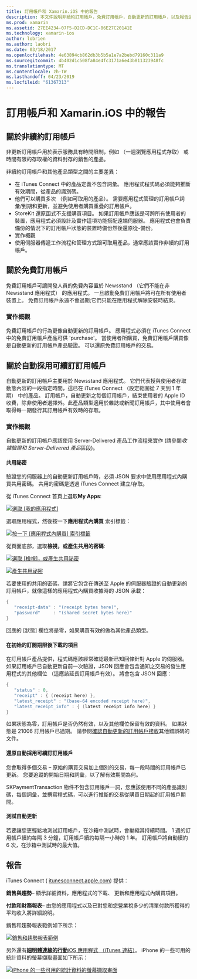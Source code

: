 ```yaml
---
title: 訂用帳戶和 Xamarin.iOS 中的報告
description: 本文件說明非續約訂用帳戶，免費訂用帳戶，自動更新的訂用帳戶，以及報告這些項目上使用 iTunes Connect。
ms.prod: xamarin
ms.assetid: 27EE4234-07F5-D2CD-DC1C-86E27C20141E
ms.technology: xamarin-ios
author: lobrien
ms.author: laobri
ms.date: 03/18/2017
ms.openlocfilehash: 4e63894cb862db3b5b5a1e7a2bebd79160c311a9
ms.sourcegitcommit: 4b402d1c508fa84e4fc3171a6e43b811323948fc
ms.translationtype: MT
ms.contentlocale: zh-TW
ms.lasthandoff: 04/23/2019
ms.locfileid: "61367313"
---
```

# <a name="subscriptions-and-reporting-in-xamarinios"></a>訂用帳戶和 Xamarin.iOS 中的報告

## <a name="about-non-renewing-subscriptions"></a>關於非續約訂用帳戶

非更新訂用帳戶用於表示服務具有時間限制，例如 （一週瀏覽應用程式存取） 或時間有限的存取權的資料封存的銷售的產品。   
   
非續約訂用帳戶和其他產品類型之間的主要差異：

-  在 iTunes Connect 中的產品定義不包含詞彙。 應用程式程式碼必須能夠推斷有效期間，從產品的識別碼。 
-  他們可以購買多次 （例如可取用的產品）。 需要應用程式管理的訂用帳戶詞彙/到期和更新，並避免使用者購買重疊的訂用帳戶。 
-  StoreKit 還原函式不支援購買項目。 如果訂用帳戶應該是可跨所有使用者的裝置，應用程式必須設計及實作這項功能搭配遠端伺服器。 應用程式也會負責備份的情況下的訂用帳戶狀態的裝置時備份然後還原從-備份。 
-  實作概觀
-  使用伺服器傳遞工作流程和管理方式跟可取用產品，通常應該實作非續約訂用帳戶。 


## <a name="about-free-subscriptions"></a>關於免費訂用帳戶

免費訂用帳戶可讓開發人員的免費內容置於 Newsstand （它們不能在非 Newsstand 應用程式） 的應用程式。 一旦啟動免費訂用帳戶將可在所有使用者裝置上。 免費訂用帳戶永遠不會過期;它們只能在應用程式解除安裝時結束。

### <a name="implementation-overview"></a>實作概觀

免費訂用帳戶的行為更像自動更新的訂用帳戶。 應用程式必須在 iTunes Connect 中的免費訂用帳戶產品可供 'purchase'。 當使用者所購買，免費訂用帳戶購買像是自動更新的訂用帳戶產品驗證。 可以還原免費訂用帳戶的交易。


## <a name="about-auto-renewable-subscriptions"></a>關於自動採用可續訂訂用帳戶

自動更新的訂用帳戶主要用於 Newsstand 應用程式。 它們代表授與使用者存取動態內容的一段指定時間，這已在 iTunes Connect （設定範圍從 7 天到 1 年期） 中的產品。 訂用帳戶，自動更新之每個訂用帳戶，結束使用者的 Apple ID 收費，除非使用者選擇外。此產品類型適用於雜誌或新聞訂用帳戶，其中使用者會取得每一期發行其訂用帳戶有效時的存取。

### <a name="implementation-overview"></a>實作概觀

自動更新的訂用帳戶應該使用 Server-Delivered 產品工作流程來實作 (請參閱*收據驗證和 Server-Delivered 產品*區段)。

#### <a name="shared-secret"></a>共用祕密

驗證您的伺服器上的自動更新訂用帳戶時，必須 JSON 要求中使用應用程式內購買共用密碼。 共用的密碼是透過 iTunes Connect 建立/存取。

從 iTunes Connect 首頁上選取**My Apps**:   
   
 [![](subscriptions-and-reporting-images/image2.png "選取 [我的應用程式]")](subscriptions-and-reporting-images/image2.png#lightbox)  
 
選取應用程式，然後按一下**應用程式內購買** 索引標籤：

[![](subscriptions-and-reporting-images/image6.png "按一下 [應用程式內購買] 索引標籤")](subscriptions-and-reporting-images/image6.png#lightbox)

從頁面底部，選取**檢視，或產生共用的密碼**:
   
 [![](subscriptions-and-reporting-images/image40.png "選取 [檢視]，或產生共用祕密")](subscriptions-and-reporting-images/image40.png#lightbox)

 [![](subscriptions-and-reporting-images/image41.png "產生共用祕密")](subscriptions-and-reporting-images/image41.png#lightbox)   
   
   
   
 若要使用的共用的密碼，請將它包含在傳送至 Apple 的伺服器驗證的自動更新的訂用帳戶，就像這樣的應用程式內購買收據時的 JSON 承載：

```csharp
{
   "receipt-data" : "(receipt bytes here)",
   "password"     : "(shared secret bytes here)"
}
```

回應的 [狀態] 欄位將是零，如果購買有效的做為其他產品類型。

#### <a name="downloading-items-after-the-initial-subscription-term"></a>在初始的訂閱期限後下載的項目

在訂用帳戶產品提供，程式碼應該經常確認最新已知回條針對 Apple 的伺服器。 如果訂用帳戶已自動更新自前一次驗證，JSON 回應會包含通知之交易的發生應用程式的其他欄位 （這應該延長訂用帳戶有效）。 將會包含 JSON 回應：

```csharp
{
   "status" : 0,
   "receipt" : { (receipt here) },
   "latest_receipt" : "(base-64 encoded receipt here)",
   "latest_receipt_info" : { (latest receipt info here) }
}
```

如果狀態為零，訂用帳戶是否仍然有效，以及其他欄位保留有效的資料。 如果狀態是 21006 訂用帳戶已過期。 請參閱[確認自動更新的訂用帳戶接收](https://developer.apple.com/library/ios/releasenotes/General/ValidateAppStoreReceipt/Chapters/ValidateRemotely.html)其他錯誤碼的文件。

#### <a name="restoring-auto-renewable-subscriptions"></a>還原自動採用可續訂訂用帳戶

您會取得多個交易 – 原始的購買交易加上個別的交易，每一段時間的訂用帳戶已更新。 您要追蹤的開始日期和詞彙，以了解有效期間為何。   
   
   
   
 SKPaymentTransaction 物件不包含訂用帳戶一詞，您應該使用不同的產品識別碼，每個詞彙，並撰寫程式碼，可以進行推斷的交易從購買日期起的訂用帳戶期間。

#### <a name="testing-auto-renewal"></a>測試自動更新

若要讓您更輕鬆地測試訂用帳戶，在沙箱中測試時，會壓縮其持續時間。 1 週的訂用帳戶續約每隔 3 分鐘，訂用帳戶續約每隔一小時的 1 年。 訂用帳戶將自動續約 6 次，在沙箱中測試時的最大值。

## <a name="reporting"></a>報告

iTunes Connect ( [itunesconnect.apple.com](http://itunesconnect.apple.com)) 提供：   
   
 **銷售與趨勢**– 顯示詳細資料，應用程式的下載、 更新和應用程式內購買項目。   
   
 **付款和財務報表**– 由您的應用程式以及已對您和您營業稅多少的清單付款所獲得的平均收入將詳細說明。

銷售和趨勢報表範例如下所示：   

 [![](subscriptions-and-reporting-images/image42.png "銷售和趨勢報表範例")](subscriptions-and-reporting-images/image42.png#lightbox)   
   
 另外還有[**細明體連線的行動**iOS 應用程式 （iTunes 連結）](http://itunes.apple.com/us/app/itunes-connect-mobile/id376771144?mt=8)。
iPhone 的一些可用的統計資料的螢幕擷取畫面如下所示：   
   
 [![](subscriptions-and-reporting-images/image43.png "iPhone 的一些可用的統計資料的螢幕擷取畫面")](subscriptions-and-reporting-images/image43.png#lightbox)
